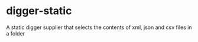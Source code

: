 digger-static
=============

A static digger supplier that selects the contents of xml, json and csv files in a folder
